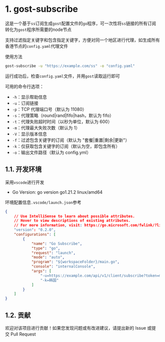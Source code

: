 # 1. gost-subscribe

这是一个基于`ss`订阅生成`gost`配置文件的`go`程序，可一次性将`ss`链接的所有订阅转化为`gost`程序所需要的node节点

支持过滤指定关键字和包含指定关键字，方便对同一个地区进行代理，如生成所有香港节点的`config.yaml`代理文件

使用方法

```bash
gost-subscribe -u "https://example.com/ss" -o "config.yaml"
```

运行成功后，检查`config.yaml`文件，并用`gost`读取运行即可

可用的命令行选项：

- `-h`：显示帮助信息
- `-u`：订阅链接
- `-p`：TCP 代理端口号（默认为 11080）
- `-s`：代理策略（round|rand|fifo|hash，默认为 fifo）
- `-t`：代理失败超时时间（以秒为单位，默认为 600）
- `-m`：代理最大失败次数（默认为 1）
- `-V`：显示版本信息
- `-f`：过滤包含关键字的订阅（默认为 "套餐|重置|剩余|更新"）
- `-k`：仅获取包含关键字的订阅（默认为空，即包含所有）
- `-o`：输出文件路径（默认为 config.yml）


## 1.1. 开发环境
采用`vscode`进行开发
- Go Version: go version go1.21.2 linux/amd64

环境配置信息`.vscode/launch.json`参考

```json
{
    // Use IntelliSense to learn about possible attributes.
    // Hover to view descriptions of existing attributes.
    // For more information, visit: https://go.microsoft.com/fwlink/?linkid=830387
    "version": "0.2.0",
    "configurations": [
        {
            "name": "Go Subscribe",
            "type": "go",
            "request": "launch",
            "mode": "auto",
            "program": "${workspaceFolder}/main.go",
            "console": "internalConsole",
            "args": [
                "-u=https://example.com/api/v1/client/subscribe?token=mytoken&flag=shadowsocks",
                "-k=韩国"
            ]
        }
    ]
}
```


## 1.2. 贡献

欢迎对该项目进行贡献！如果您发现问题或有改进建议，请提出新的 Issue 或提交 Pull Request